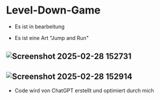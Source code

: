 # Level-Down-Game
- Es ist in bearbeitung 

- Es ist eine Art "Jump and Run"


![Screenshot 2025-02-28 152731](https://github.com/user-attachments/assets/291672c4-b87b-41f7-a2dc-653500df35c8)
-
![Screenshot 2025-02-28 152914](https://github.com/user-attachments/assets/2cbeb5e7-3712-41f1-9a56-c7ae8c9a96d1)
-

- Code wird von ChatGPT erstellt und
  optimiert durch mich


